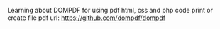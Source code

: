 Learning about DOMPDF for using pdf html, css and php code print or create file pdf
url: https://github.com/dompdf/dompdf
